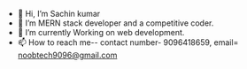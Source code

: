 - 👋 Hi, I’m Sachin kumar
- 👀 I’m MERN stack developer and a competitive coder.
- 🌱 I’m currently Working on web development.
- 📫 How to reach me-- contact number- 9096418659, email= noobtech9096@gmail.com

<!---
sachinsingh4/sachinsingh4 is a ✨ special ✨ repository because its `README.md` (this file) appears on your GitHub profile.
You can click the Preview link to take a look at your changes.
--->
